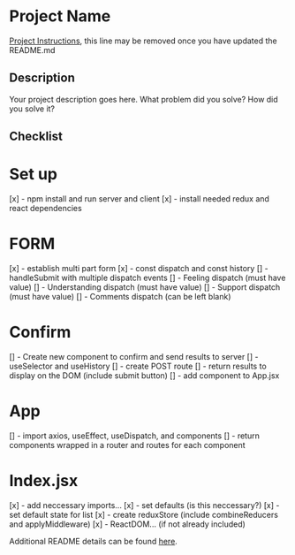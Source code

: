 # Project Name

[Project Instructions](./INSTRUCTIONS.md), this line may be removed once you have updated the README.md

## Description

Your project description goes here. What problem did you solve? How did you solve it?

## Checklist

# Set up 
[x] - npm install and run server and client
[x] - install needed redux and react dependencies

# FORM
[x] - establish multi part form
    [x] - const dispatch and const history
    [] - handleSubmit with multiple dispatch events
        [] - Feeling dispatch (must have value)
        [] - Understanding dispatch (must have value)
        [] - Support dispatch (must have value)
        [] - Comments dispatch (can be left blank)
# Confirm
[] - Create new component to confirm and send results to server
    [] - useSelector and useHistory
    [] - create POST route
    [] - return results to display on the DOM (include submit button)
    [] - add component to App.jsx

# App
[] - import axios, useEffect, useDispatch, and components
[] - return components wrapped in a router and routes for each component

# Index.jsx
[x] - add neccessary imports...
[x] - set defaults (is this neccessary?)
[x] - set default state for list
[x] - create reduxStore (include combineReducers and applyMiddleware)
[x] - ReactDOM... (if not already included)



Additional README details can be found [here](https://github.com/PrimeAcademy/readme-template/blob/master/README.md).

